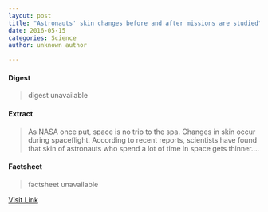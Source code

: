 ```yaml
---
layout: post
title: "Astronauts' skin changes before and after missions are studied"
date: 2016-05-15
categories: Science
author: unknown author

---
```



#### Digest
>digest unavailable

#### Extract
>As NASA once put, space is no trip to the spa. Changes in skin occur during spaceflight. According to recent reports, scientists have found that skin of astronauts who spend a lot of time in space gets thinner....

#### Factsheet
>factsheet unavailable

[Visit Link](http://phys.org/news/2015-07-astronauts-skin-missions.html)


